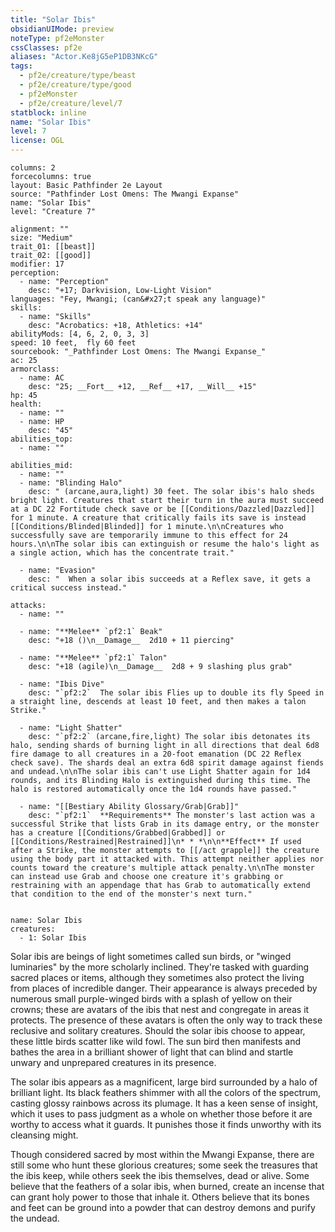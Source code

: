 ```yaml
---
title: "Solar Ibis"
obsidianUIMode: preview
noteType: pf2eMonster
cssClasses: pf2e
aliases: "Actor.Ke8jG5eP1DB3NKcG" 
tags:
  - pf2e/creature/type/beast
  - pf2e/creature/type/good
  - pf2eMonster
  - pf2e/creature/level/7
statblock: inline
name: "Solar Ibis"
level: 7
license: OGL
---
```


```statblock
columns: 2
forcecolumns: true
layout: Basic Pathfinder 2e Layout
source: "Pathfinder Lost Omens: The Mwangi Expanse"
name: "Solar Ibis"
level: "Creature 7"

alignment: ""
size: "Medium"
trait_01: [[beast]]
trait_02: [[good]]
modifier: 17
perception:
  - name: "Perception"
    desc: "+17; Darkvision, Low-Light Vision"
languages: "Fey, Mwangi; (can&#x27;t speak any language)"
skills:
  - name: "Skills"
    desc: "Acrobatics: +18, Athletics: +14"
abilityMods: [4, 6, 2, 0, 3, 3]
speed: 10 feet,  fly 60 feet
sourcebook: "_Pathfinder Lost Omens: The Mwangi Expanse_"
ac: 25
armorclass:
  - name: AC
    desc: "25; __Fort__ +12, __Ref__ +17, __Will__ +15"
hp: 45
health:
  - name: ""
  - name: HP
    desc: "45"
abilities_top:
  - name: ""

abilities_mid:
  - name: ""
  - name: "Blinding Halo"
    desc: " (arcane,aura,light) 30 feet. The solar ibis's halo sheds bright light. Creatures that start their turn in the aura must succeed at a DC 22 Fortitude check save or be [[Conditions/Dazzled|Dazzled]] for 1 minute. A creature that critically fails its save is instead [[Conditions/Blinded|Blinded]] for 1 minute.\n\nCreatures who successfully save are temporarily immune to this effect for 24 hours.\n\nThe solar ibis can extinguish or resume the halo's light as a single action, which has the concentrate trait."

  - name: "Evasion"
    desc: "  When a solar ibis succeeds at a Reflex save, it gets a critical success instead."

attacks:
  - name: ""

  - name: "**Melee** `pf2:1` Beak"
    desc: "+18 ()\n__Damage__  2d10 + 11 piercing"

  - name: "**Melee** `pf2:1` Talon"
    desc: "+18 (agile)\n__Damage__  2d8 + 9 slashing plus grab"

  - name: "Ibis Dive"
    desc: "`pf2:2`  The solar ibis Flies up to double its fly Speed in a straight line, descends at least 10 feet, and then makes a talon Strike."

  - name: "Light Shatter"
    desc: "`pf2:2` (arcane,fire,light) The solar ibis detonates its halo, sending shards of burning light in all directions that deal 6d8 fire damage to all creatures in a 20-foot emanation (DC 22 Reflex check save). The shards deal an extra 6d8 spirit damage against fiends and undead.\n\nThe solar ibis can't use Light Shatter again for 1d4 rounds, and its Blinding Halo is extinguished during this time. The halo is restored automatically once the 1d4 rounds have passed."

  - name: "[[Bestiary Ability Glossary/Grab|Grab]]"
    desc: "`pf2:1`  **Requirements** The monster's last action was a successful Strike that lists Grab in its damage entry, or the monster has a creature [[Conditions/Grabbed|Grabbed]] or [[Conditions/Restrained|Restrained]]\n* * *\n\n**Effect** If used after a Strike, the monster attempts to [[/act grapple]] the creature using the body part it attacked with. This attempt neither applies nor counts toward the creature's multiple attack penalty.\n\nThe monster can instead use Grab and choose one creature it's grabbing or restraining with an appendage that has Grab to automatically extend that condition to the end of the monster's next turn."
 
```

```encounter-table
name: Solar Ibis
creatures:
  - 1: Solar Ibis
```



Solar ibis are beings of light sometimes called sun birds, or "winged luminaries" by the more scholarly inclined. They're tasked with guarding sacred places or items, although they sometimes also protect the living from places of incredible danger. Their appearance is always preceded by numerous small purple-winged birds with a splash of yellow on their crowns; these are avatars of the ibis that nest and congregate in areas it protects. The presence of these avatars is often the only way to track these reclusive and solitary creatures. Should the solar ibis choose to appear, these little birds scatter like wild fowl. The sun bird then manifests and bathes the area in a brilliant shower of light that can blind and startle unwary and unprepared creatures in its presence.

The solar ibis appears as a magnificent, large bird surrounded by a halo of brilliant light. Its black feathers shimmer with all the colors of the spectrum, casting glossy rainbows across its plumage. It has a keen sense of insight, which it uses to pass judgment as a whole on whether those before it are worthy to access what it guards. It punishes those it finds unworthy with its cleansing might.

Though considered sacred by most within the Mwangi Expanse, there are still some who hunt these glorious creatures; some seek the treasures that the ibis keep, while others seek the ibis themselves, dead or alive. Some believe that the feathers of a solar ibis, when burned, create an incense that can grant holy power to those that inhale it. Others believe that its bones and feet can be ground into a powder that can destroy demons and purify the undead.
